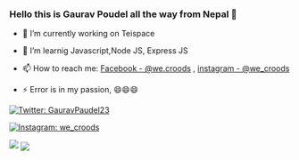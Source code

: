 ### Hello this is Gaurav Poudel all the way from Nepal 👋

- 🔭 I’m currently working on Teispace
- 🌱 I’m learnig Javascript,Node JS, Express JS

- 📫 How to reach me: [Facebook - @we.croods](https://www.facebook.com/we.croods/) , [instagram - @we_croods](https://www.instagram.com/we_croods/)

- ⚡ Error is in my passion, 😄😄😄

[![Twitter: GauravPaudel23](https://img.shields.io/twitter/follow/GauravPaudel23?style=social)](https://twitter.com/GauravPaudel23)


[![Instagram: we_croods](https://img.shields.io/badge/instagram-we_croods-%23E4405F?style=flat-square&logo=instagram&logoColor=white&link=https://www.instagram.com/we_croods/)](https://www.instagram.com/we_croods/)



<img src="https://github-readme-stats.vercel.app/api?username=iamMrGaurav&&show_icons=true&title_color=ffffff&icon_color=bb2acf&text_color=daf7dc&bg_color=191919">

<a href="https://github.com/iamMrGaurav">
  <img align="center" src="https://github-readme-stats.vercel.app/api/top-langs/?username=iamMrGaurav&theme=dark&hide_langs_below=1" />
</a>
